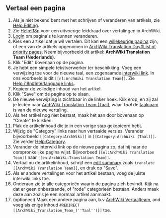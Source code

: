 ## Vertaal een pagina

1.  Als je niet bekend bent met het schrijven of veranderen van artikels, zie [Help:Editing](/index.php/Help:Editing "Help:Editing").
2.  Zie [Help:i18n](/index.php/Help:I18n "Help:I18n") voor een uitvoerige leiddraad over vertalingen in ArchWiki.
3.  [Login](/index.php/Special:UserLogin "Special:UserLogin") om pagina's te kunnen veranderen.
4.  Kies een artikel dat je wil vertalen. Dit kan een [willekeurige pagina](/index.php/Special:Random "Special:Random") zijn, of een van de artikels opgenomen in [ArchWiki Translation Day#List of priority pages](/index.php/ArchWiki_Translation_Day#List_of_priority_pages "ArchWiki Translation Day"). Neem bijvoorbeeld dit artikel: **ArchWiki Translation Team (Nederlands)**.
5.  Klik "Edit" bovenaan op de pagina.
6.  Je hebt een simpele tekstverwerker ter beschikking. Voeg een verwijzing toe voor de nieuwe taal, een zogenaamde [interwiki link](https://en.wikipedia.org/wiki/nl:Help:Gebruik_van_interwiki-links "wikipedia:nl:Help:Gebruik van interwiki-links"). In ons voorbeeld is dit `[[nl:ArchWiki Translation Team]]`. Zie [Help:i18n#Interlanguage links](/index.php/Help:I18n#Interlanguage_links "Help:I18n").
7.  Kopieer de volledige inhoud van het artikel.
8.  Klik "Save" om de pagina op te slaan.
9.  De nieuwe verwijzing is zichtbaar in de linker hoek. Klik erop, en zij zal je leiden naar [ArchWiki Translation Team (Taal)](/index.php?title=ArchWiki_Translation_Team_(Taal)&action=edit&redlink=1 "ArchWiki Translation Team (Taal) (page does not exist)"), waar *Taal* de [taalnaam](/index.php/Help:I18n#Languages "Help:I18n") is van de nieuwe vertaling.
10.  Als het artikel nog niet bestaat, maak het aan door bovenaan op "Create" te klikken.
11.  Plak de artikelinhoud die je in een vorige stap gekopieerd hebt.
12.  Wijzig de "Category" links naar hun vertaalde versies. Verander bijvoorbeeld `[[Category:ArchWiki]]` in `[[Category:ArchWiki (Taal)]]`. Zie verder [Help:Category](/index.php/Help:Category "Help:Category").
13.  Verander de interwiki link op de nieuwe pagina zo, dat hij naar de oorspronkelijke pagina wijst. Bijvoorbeed `[[nl:ArchWiki Translation Team]]` naar `[[en:ArchWiki:Translation Team]]`.
14.  Vertaal nu de artikelinhoud, schrijf een [edit summary](/index.php/Help:Style#Edit_summary "Help:Style") zoals `translate [[ArchWiki Translation Team]]`, en druk op "Save".
15.  Als er andere vertalingen voor het artikel bestaan, voeg de juiste interwiki links toe.
16.  Onderaan zie je alle categorieën waarin de pagina zich bevindt. Kijk na dat er geen onbestaande, of "rode" categorieën bestaan. Anders maak deze aan zoals je een normaal artikel aanmaakt.
17.  (optioneel) Maak een andere pagina aan, b.v [ArchWiki Vertaalteam](/index.php?title=ArchWiki_Vertaalteam&action=edit&redlink=1 "ArchWiki Vertaalteam (page does not exist)"), and voeg als enige inhoud `#REDIRECT [[ArchWiki_Translation_Team_(''Taal'')]]` toe.